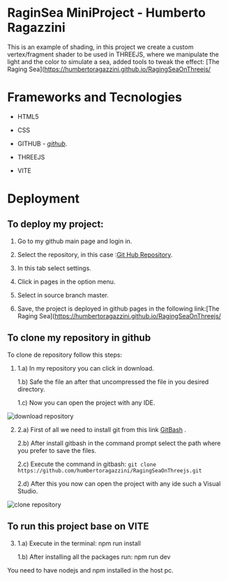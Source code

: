 # RaginSea MiniProject - Humberto Ragazzini

This is an example of shading, in this project we create a custom vertex/fragment shader to be used in THREEJS, where we manipulate the light and the color to simulate a sea, added tools to tweak the effect: [The Raging Sea](https://humbertoragazzini.github.io/RagingSeaOnThreejs/

# **Frameworks and Tecnologies**

- HTML5

- CSS

- GITHUB - _[github](https://github.com/)_.

- THREEJS

- VITE

# **Deployment**

## To deploy my project:

1. Go to my github main page and login in.

2. Select the repository, in this case :[Git Hub Repository](https://github.com/humbertoragazzini/RagingSeaOnThreejs).
3. In this tab select settings.
4. Click in pages in the option menu.
5. Select in source branch master.
6. Save, the project is deployed in github pages in the following link:[The Raging Sea](https://humbertoragazzini.github.io/RagingSeaOnThreejs/

## **To clone my repository in github**

To clone de repository follow this steps:

1.  1.a) In my repository you can click in download.

    1.b) Safe the file an after that uncompressed the file in you desired directory.

    1.c) Now you can open the project with any IDE.

![download repository](design/animation/clone/download.gif)

2.  2.a) First of all we need to install git from this link [GitBash](https://git-scm.com/downloads) .

    2.b) After install gitbash in the command prompt select the path where you prefer to save the files.

    2.c) Execute the command in gitbash:
    `git clone https://github.com/humbertoragazzini/RagingSeaOnThreejs.git `

    2.d) After this you now can open the project with any ide such a Visual Studio.

![clone repository](design/animation/clone/clone.gif)

## **To run this project base on VITE**

3.  1.a) Execute in the terminal: npm run install

    1.b) After installing all the packages run: npm run dev

You need to have nodejs and npm installed in the host pc.
